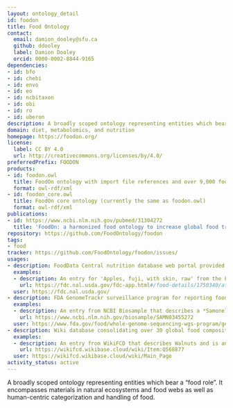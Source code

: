 ```yaml
---
layout: ontology_detail
id: foodon
title: Food Ontology
contact:
  email: damion_dooley@sfu.ca
  github: ddooley
  label: Damion Dooley
  orcid: 0000-0002-8844-9165
dependencies:
- id: bfo
- id: chebi
- id: envo
- id: eo
- id: ncbitaxon
- id: obi
- id: ro
- id: uberon
description: A broadly scoped ontology representing entities which bear a “food role”. It encompasses materials in natural ecosystems and agriculture that are consumed by humans and domesticated animals. This includes any generic (unbranded) raw or processed food material found in processing plants, markets, stores or food distribution points. FoodOn also imports nutritional component and dietary pattern terms from other OBO Foundry ontologies to support interoperability in diet and nutrition research
domain: diet, metabolomics, and nutrition
homepage: https://foodon.org/
license:
  label: CC BY 4.0
  url: http://creativecommons.org/licenses/by/4.0/
preferredPrefix: FOODON
products:
- id: foodon.owl
  title: FoodOn ontology with import file references and over 9,000 food products
  format: owl-rdf/xml
- id: foodon_core.owl
  title: FoodOn core ontology (currently the same as foodon.owl)
  format: owl-rdf/xml
publications:
- id: https://www.ncbi.nlm.nih.gov/pubmed/31304272
  title: 'FoodOn: a harmonized food ontology to increase global food traceability, quality control and data integration'
repository: https://github.com/FoodOntology/foodon
tags:
- food
tracker: https://github.com/FoodOntology/foodon/issues/
usages:
- description: FoodData Central nutrition database web portal provided by USDA Agricultural Research Service.
  examples:
  - description: An entry for 'Apples, fuji, with skin, raw' from the FoodData Central nutrition database which is annotated with the term FOODON:00002862.
    url: https://fdc.nal.usda.gov/fdc-app.html#/food-details/1750340/attributes
  user: https://fdc.nal.usda.gov/
- description: FDA GenomeTrackr surveillance program for reporting foodborne pathogen biosamples.
  examples:
  - description: An entry from NCBI Biosample that describes a *Samonella enterica* sample extracted from Chicken and annotated with the term FOODON:03411457.
    url: https://www.ncbi.nlm.nih.gov/biosample/SAMN03455272
  user: https://www.fda.gov/food/whole-genome-sequencing-wgs-program/genometrakr-network
- description: Wiki database consolidating over 30 global food composition databases.
  examples:
  - description: An entry from WikiFCD that describes Walnuts and is annotated with the term FOODON:03301364.
    url: https://wikifcd.wikibase.cloud/wiki/Item:Q568877
  user: https://wikifcd.wikibase.cloud/wiki/Main_Page
activity_status: active
---
```


A broadly scoped ontology representing entities which bear a “food role”.  It encompasses materials in natural ecosystems and food webs as well as human-centric categorization and handling of food.
